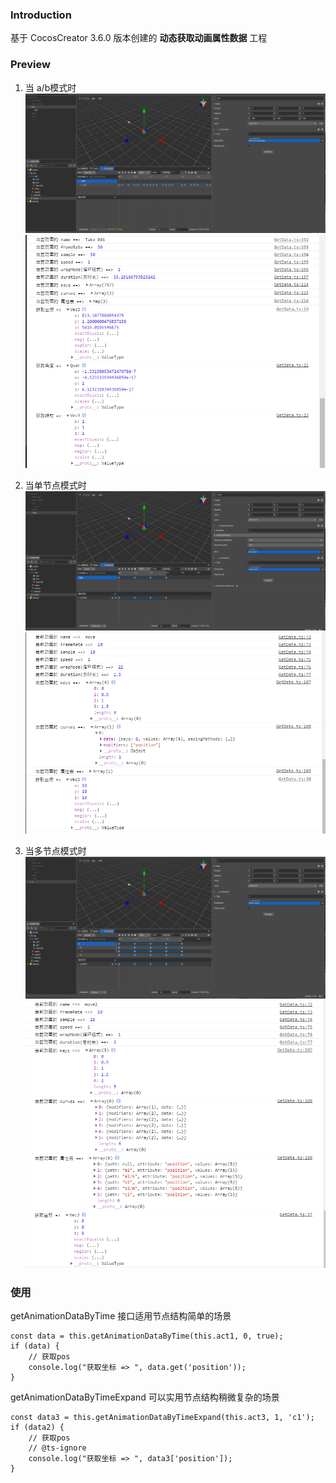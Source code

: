 ### Introduction

基于 CocosCreator 3.6.0 版本创建的 **动态获取动画属性数据** 工程

### Preview
1. 当 a/b模式时
![image](../../../image/202203/2022030531.png)
![image](../../../image/202203/2022030532.png)

2. 当单节点模式时
![image](../../../image/202203/2022030533.png)
![image](../../../image/202203/2022030534.png)

3. 当多节点模式时
![image](../../../image/202203/2022030535.png)
![image](../../../image/202203/2022030536.png)

### 使用

getAnimationDataByTime 接口适用节点结构简单的场景

```
const data = this.getAnimationDataByTime(this.act1, 0, true);
if (data) {
    // 获取pos
    console.log("获取坐标 => ", data.get('position'));
}
```

getAnimationDataByTimeExpand 可以实用节点结构稍微复杂的场景

```
const data3 = this.getAnimationDataByTimeExpand(this.act3, 1, 'c1');
if (data2) {
    // 获取pos
    // @ts-ignore
    console.log("获取坐标 => ", data3['position']);
}
```